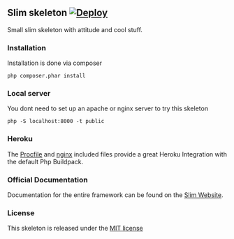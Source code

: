 ## Slim skeleton  [![Deploy](https://www.herokucdn.com/deploy/button.png)](https://heroku.com/deploy?template=https://github.com/lagseeing/skeleton)

Small slim skeleton with attitude and cool stuff.

### Installation

Installation is done via composer

```
php composer.phar install
```

### Local server

You dont need to set up an apache or nginx server to try this skeleton

```
php -S localhost:8000 -t public
```

### Heroku

The [Procfile](https://github.com/lagseeing/skeleton/Procfile) and [nginx](https://github.com/lagseeing/skeleton/nginx_app.conf) included
files provide a great Heroku Integration with the default Php Buildpack.

### Official Documentation

Documentation for the entire framework can be found on the [Slim Website](http://docs.slimframework.com/).

### License

This skeleton is released under the [MIT license](https://github.com/lagseeing/skeleton/blob/master/LICENSE)
